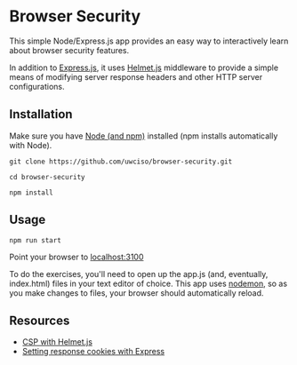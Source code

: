 # Browser Security

This simple Node/Express.js app provides an easy way to interactively learn about browser security features. 

In addition to [Express.js](https://expressjs.com/), it uses [Helmet.js](https://helmetjs.github.io/) middleware to provide a simple means of modifying server response headers and other HTTP server configurations.

## Installation

Make sure you have [Node (and npm)](https://nodejs.org/en/) installed (npm installs automatically with Node).

`git clone https://github.com/uwciso/browser-security.git`

`cd browser-security`

`npm install` 

## Usage
`npm run start` 

Point your browser to [localhost:3100](http://localhost:3100) 

To do the exercises, you'll need to open up the app.js (and, eventually, index.html) files in your text editor of choice. This app uses [nodemon](https://nodemon.io/), so as you make changes to files, your browser should automatically reload.

## Resources
* [CSP with Helmet.js](https://helmetjs.github.io/docs/csp/)
* [Setting response cookies with Express](https://expressjs.com/en/4x/api.html#res.cookie)
